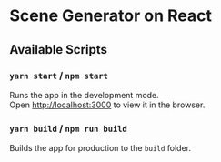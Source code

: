 # Scene Generator on React

## Available Scripts

### `yarn start` / `npm start`

Runs the app in the development mode.\
Open [http://localhost:3000](http://localhost:3000) to view it in the browser.

### `yarn build` / `npm run build`

Builds the app for production to the `build` folder.
